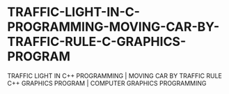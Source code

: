 # TRAFFIC-LIGHT-IN-C-PROGRAMMING-MOVING-CAR-BY-TRAFFIC-RULE-C-GRAPHICS-PROGRAM
TRAFFIC LIGHT IN C++ PROGRAMMING | MOVING CAR BY TRAFFIC RULE C++ GRAPHICS PROGRAM | COMPUTER GRAPHICS PROGRAMMING

